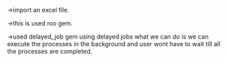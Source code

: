 ->import an excel file.

->this is used roo gem.

->used delayed_job gem
 using delayed jobs what we can do is we can execute the processes in the background and user wont have to wait till all the processes are completed. 
 


